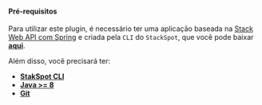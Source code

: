 #### **Pré-requisitos**
Para utilizar este plugin, é necessário ter uma aplicação baseada na [Stack Web API com Spring](https://github.com/stack-spot/graphene-java-api-stack/tree/main/spring-web-api-template) e criada pela `CLI` do `StackSpot`, que você pode baixar [**aqui**](https://stackspot.com/).

Além disso, você precisará ter:
- [**StakSpot CLI**](https://docs.stackspot.com/v3.0.0/os-cli/installation/)
- [**Java >= 8**](https://openjdk.org/)
- [**Git**](https://git-scm.com/)
